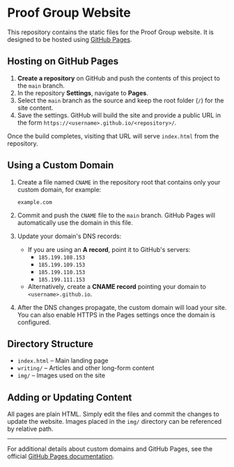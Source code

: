 # Proof Group Website

This repository contains the static files for the Proof Group website. It is designed to be hosted using [GitHub Pages](https://pages.github.com/).

## Hosting on GitHub Pages

1. **Create a repository** on GitHub and push the contents of this project to the `main` branch.
2. In the repository **Settings**, navigate to **Pages**.
3. Select the `main` branch as the source and keep the root folder (`/`) for the site content.
4. Save the settings. GitHub will build the site and provide a public URL in the form `https://<username>.github.io/<repository>/`.

Once the build completes, visiting that URL will serve `index.html` from the repository.

## Using a Custom Domain

1. Create a file named `CNAME` in the repository root that contains only your custom domain, for example:

   ```
   example.com
   ```

2. Commit and push the `CNAME` file to the `main` branch. GitHub Pages will automatically use the domain in this file.
3. Update your domain's DNS records:

   - If you are using an **A record**, point it to GitHub's servers:
     - `185.199.108.153`
     - `185.199.109.153`
     - `185.199.110.153`
     - `185.199.111.153`
   - Alternatively, create a **CNAME record** pointing your domain to `<username>.github.io`.

4. After the DNS changes propagate, the custom domain will load your site. You can also enable HTTPS in the Pages settings once the domain is configured.

## Directory Structure

- `index.html` – Main landing page
- `writing/` – Articles and other long-form content
- `img/` – Images used on the site

## Adding or Updating Content

All pages are plain HTML. Simply edit the files and commit the changes to update the website. Images placed in the `img/` directory can be referenced by relative path.

---

For additional details about custom domains and GitHub Pages, see the official [GitHub Pages documentation](https://docs.github.com/en/pages).
